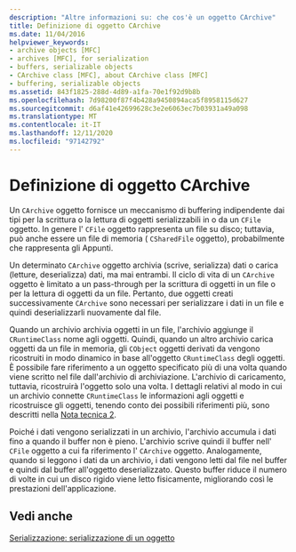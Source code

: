 ```yaml
---
description: "Altre informazioni su: che cos'è un oggetto CArchive"
title: Definizione di oggetto CArchive
ms.date: 11/04/2016
helpviewer_keywords:
- archive objects [MFC]
- archives [MFC], for serialization
- buffers, serializable objects
- CArchive class [MFC], about CArchive class [MFC]
- buffering, serializable objects
ms.assetid: 843f1825-288d-4d89-a1fa-70e1f92d9b8b
ms.openlocfilehash: 7d98200f87f4b428a9450894aca5f8958115d627
ms.sourcegitcommit: d6af41e42699628c3e2e6063ec7b03931a49a098
ms.translationtype: MT
ms.contentlocale: it-IT
ms.lasthandoff: 12/11/2020
ms.locfileid: "97142792"
---
```

# <a name="what-is-a-carchive-object"></a>Definizione di oggetto CArchive

Un `CArchive` oggetto fornisce un meccanismo di buffering indipendente dai tipi per la scrittura o la lettura di oggetti serializzabili in o da un `CFile` oggetto. In genere l' `CFile` oggetto rappresenta un file su disco; tuttavia, può anche essere un file di memoria ( `CSharedFile` oggetto), probabilmente che rappresenta gli Appunti.

Un determinato `CArchive` oggetto archivia (scrive, serializza) dati o carica (letture, deserializza) dati, ma mai entrambi. Il ciclo di vita di un `CArchive` oggetto è limitato a un pass-through per la scrittura di oggetti in un file o per la lettura di oggetti da un file. Pertanto, due oggetti creati successivamente `CArchive` sono necessari per serializzare i dati in un file e quindi deserializzarli nuovamente dal file.

Quando un archivio archivia oggetti in un file, l'archivio aggiunge il `CRuntimeClass` nome agli oggetti. Quindi, quando un altro archivio carica oggetti da un file in memoria, gli `CObject` oggetti derivati da vengono ricostruiti in modo dinamico in base all'oggetto `CRuntimeClass` degli oggetti. È possibile fare riferimento a un oggetto specificato più di una volta quando viene scritto nel file dall'archivio di archiviazione. L'archivio di caricamento, tuttavia, ricostruirà l'oggetto solo una volta. I dettagli relativi al modo in cui un archivio connette `CRuntimeClass` le informazioni agli oggetti e ricostruisce gli oggetti, tenendo conto dei possibili riferimenti più, sono descritti nella [Nota tecnica 2](../mfc/tn002-persistent-object-data-format.md).

Poiché i dati vengono serializzati in un archivio, l'archivio accumula i dati fino a quando il buffer non è pieno. L'archivio scrive quindi il buffer nell' `CFile` oggetto a cui fa riferimento l' `CArchive` oggetto. Analogamente, quando si leggono i dati da un archivio, i dati vengono letti dal file nel buffer e quindi dal buffer all'oggetto deserializzato. Questo buffer riduce il numero di volte in cui un disco rigido viene letto fisicamente, migliorando così le prestazioni dell'applicazione.

## <a name="see-also"></a>Vedi anche

[Serializzazione: serializzazione di un oggetto](../mfc/serialization-serializing-an-object.md)
